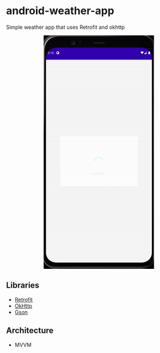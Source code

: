 # android-weather-app
Simple weather app that uses Retrofit and okhttp

<p align="center">
  <img width="300" height="635" src="https://github.com/RamziJabali/android-weather-app/blob/main/ScreenCapture/AppRunningFinal.gif">
</p>

## Libraries
- [Retrofit](https://square.github.io/retrofit/)
- [OkHttp](https://square.github.io/okhttp/)
- [Gson](https://github.com/google/gson)

## Architecture 
- MVVM
